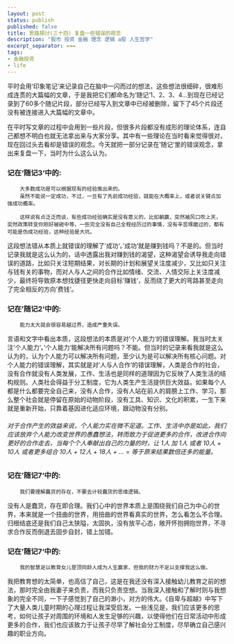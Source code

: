 ```yaml
---
layout: post
status: publish
published: false
title: 思路探讨(三十四) 复盘一些错误的观念
description: "股市 投资 金融 理念 逻辑 a股 人生哲学"
excerpt_separator: ===
tags:
- 金融投资
- life
---
```


平时会用‘印象笔记’来记录自己在脑中一闪而过的想法，这些想法很细碎，很难形成连贯的大篇幅的文章，于是我把它们都命名为‘随记’1、2、3、4...到现在已经记录到了60多个随记片段，部分已经写入到文章中已经被删除，留下了45个片段还没有被连接进入大篇幅的文章中。

在平时写文章的过程中会用到一些片段，但很多片段都没有成形的理论体系，连自己都想不明白也就无法拿出来与大家分享。其中有一些理论在当时看来觉得很对，现在回过头去看却是错误的观念。今天就把一部分记录在‘随记’里的错误观念，拿出来复盘一下，当时为什么这么认为。

### 记在‘随记3‘中的:

		大多数成功是可以根据现有的经验推出来的。
		虽然不能说一定成功，不过，一旦有了先前成功经验，就能在大概率上，或者说关键点加强成功概率。

		这样说有点泛泛而谈，有些成功经验确实是没有意义的，比如躺赢，突然被风口吹上天，突然政策转变你刚好被砸中等，一些完全没有自己全程经历过的事情，没有辛苦琢磨过的，都有可能是伪成功经验，这种经验是大坑。

这段想法错从本质上就错误的理解了’成功‘。’成功‘就是赚到钱吗？不是的。但当时记录我就是这么认为的，话中透露出我对赚到钱的渴望，这种渴望会诱导我走向错误的道路，比如只关注短期结果，对长期的计划和展望关注度减少，又比如只关注与钱有关的事物，而对人与人之间的合作比如情绪、交流、人情交际上关注度减少，最终将导致原本想找捷径更快走向目标’赚钱‘，反而绕了更大的弯路甚至走向了完全相反的方向’费钱‘。

### 记在’随记2‘中的:

		能力太大就会很容易越过界，造成严重失误。

言语和文字中看出本质，这段想法的本质是对’个人能力‘的错误理解。我当时太关注’个人能力‘。’个人能力‘能解决所有问题吗？不能。但当时的记录来看我就是这么认为的，认为个人能力可以解决所有问题，至少认为是可以解决所有核心问题。对个人能力的错误理解，其实就是对’人与人合作‘的错误理解，人类是合作的社会，没有合作就没有人类发展，工作、生活也是同样的道理因为它反映了人类生活的结构规则。人类社会得益于分工制度，它为人类生产生活提供巨大效益。如果每个人都是什么都要完全自己来，没有人合作，没有人站在前人的肩膀上工作、学习，那么整个社会就是停留在原始的动物阶段，没有工具、知识、文化的积累，一生下来就是重新开始，只靠着基因进化适应环境，跟动物没有分别。

###### 对于合作产生的效益来说，个人能力实在微不足道。工作、生活中亦是如此，我们应该放弃个人能力改变世界的愚蠢想法，转而致力于促进更多的合作，改进合作向更好的合作走去，当每个个人奉献出自己的力量的时，让 1人 加 1人 或者 10人 + 10人 或者更多组合 10人 + 12人 + 18人 + ... = 等于原来结果数倍还多的能量。

### 记在’随记7‘中的:

		我们要理解蠢货的存在，不要去计较蠢货的思维逻辑。

没有人是蠢货，存在即合理。我们心中的世界本质上是围绕我们自己为中心的世界，本来就是一个扭曲的世界，用扭曲的世界看真实的世界，怎么看怎么不合理。归根结底还是我们自己太狭隘，太固执，没有放平心态，敞开怀抱拥抱世界，不寻求合作反而倒退去固步自封，错上加错。

### 记在’随记7‘中的:

		我的智慧足以教育女儿登顶同龄人成为人生赢家，但我的财力不足以支撑我这么做。

我把教育想的太简单，也高估了自己，这是在我还没有深入接触幼儿教育之前的想法，那时完全由我妻子来负责，而我只负责空想。当我深入接触和了解时则与我想象的完全不同，一下子感觉到了自己的渺小，对方的伟大。《自卑与超越》中写下了大量人类儿童时期的心理过程让我深受启发。一些浅见是，我们应该更多的思考，如何让孩子对周围的环境和人发生足够的兴趣，以使得他们在日常活动中形成更多的合作，我们也应该致力于让孩子尽早了解社会分工制度，尽早确立自己感兴趣的职业方向。

